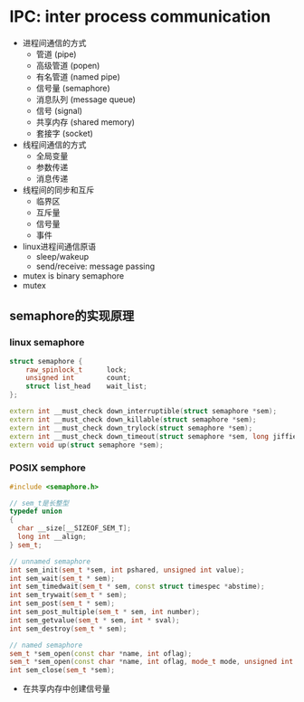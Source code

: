 
# IPC: inter process communication
- 进程间通信的方式
    - 管道 (pipe)
    - 高级管道 (popen)
    - 有名管道 (named pipe)
    - 信号量 (semaphore)
    - 消息队列 (message queue)
    - 信号 (signal)
    - 共享内存 (shared memory)
    - 套接字 (socket)
- 线程间通信的方式
    - 全局变量
    - 参数传递
    - 消息传递
- 线程间的同步和互斥
    - 临界区
    - 互斥量
    - 信号量
    - 事件
- linux进程间通信原语
    - sleep/wakeup
    - send/receive: message passing
- mutex is binary semaphore
- mutex

## semaphore的实现原理

### linux semaphore
```cpp
struct semaphore {
	raw_spinlock_t		lock;
	unsigned int		count;
	struct list_head	wait_list;
};

extern int __must_check down_interruptible(struct semaphore *sem);
extern int __must_check down_killable(struct semaphore *sem);
extern int __must_check down_trylock(struct semaphore *sem);
extern int __must_check down_timeout(struct semaphore *sem, long jiffies);
extern void up(struct semaphore *sem);
```

### POSIX semphore
```cpp
#include <semaphore.h>

// sem_t是长整型
typedef union
{
  char __size[__SIZEOF_SEM_T];
  long int __align;
} sem_t;

// unnamed semaphore
int sem_init(sem_t *sem, int pshared, unsigned int value);
int sem_wait(sem_t * sem);
int sem_timedwait(sem_t * sem, const struct timespec *abstime);
int sem_trywait(sem_t * sem);
int sem_post(sem_t * sem);
int sem_post_multiple(sem_t * sem, int number);
int sem_getvalue(sem_t * sem, int * sval);
int sem_destroy(sem_t * sem);

// named semaphore
sem_t *sem_open(const char *name, int oflag);
sem_t *sem_open(const char *name, int oflag, mode_t mode, unsigned int value);
int sem_close(sem_t *sem);
```
- 在共享内存中创建信号量